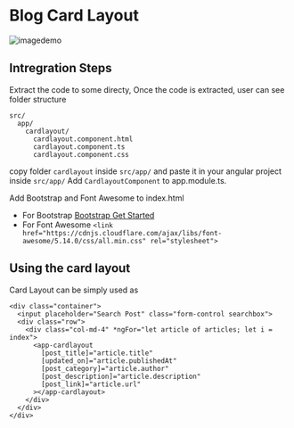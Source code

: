 # Blog Card Layout
![imagedemo](https://ask-jennie-assets.s3.ap-south-1.amazonaws.com/card-layout-2.png)
## Intregration Steps

Extract the code to some directy, Once the code is extracted, user can see folder structure

```
src/
  app/
    cardlayout/
      cardlayout.component.html
      cardlayout.component.ts
      cardlayout.component.css
```

copy folder `cardlayout` inside `src/app/` and paste it in your angular project inside `src/app/`
Add `CardlayoutComponent` to app.module.ts.

Add Bootstrap and Font Awesome to index.html 
- For Bootstrap [Bootstrap Get Started](https://getbootstrap.com/docs/5.0/getting-started/introduction/)
- For Font Awesome `<link href="https://cdnjs.cloudflare.com/ajax/libs/font-awesome/5.14.0/css/all.min.css" rel="stylesheet">`


## Using the card layout

Card Layout can be simply used as 

```
<div class="container">
  <input placeholder="Search Post" class="form-control searchbox"> 
  <div class="row">
    <div class="col-md-4" *ngFor="let article of articles; let i = index">
      <app-cardlayout
        [post_title]="article.title"
        [updated_on]="article.publishedAt"
        [post_category]="article.author"
        [post_description]="article.description"    
        [post_link]="article.url"
      ></app-cardlayout>
    </div>
  </div>
</div>
```